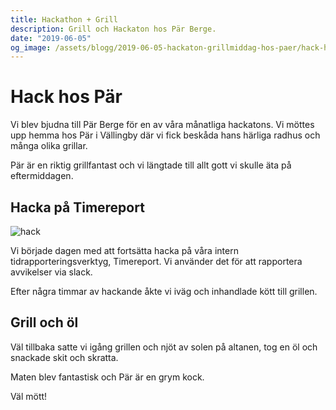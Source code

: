 ```yaml
---
title: Hackathon + Grill
description: Grill och Hackaton hos Pär Berge.
date: "2019-06-05"
og_image: /assets/blogg/2019-06-05-hackaton-grillmiddag-hos-paer/hack-hos-paer.png
---
```


# Hack hos Pär

Vi blev bjudna till Pär Berge för en av våra månatliga hackatons.  Vi möttes upp hemma hos Pär i Vällingby där vi fick beskåda hans härliga radhus och många olika grillar.

Pär är en riktig grillfantast och vi längtade till allt gott vi skulle äta på eftermiddagen. 

## Hacka på Timereport

![hack](/assets/blogg/2019-06-05-hackaton-grillmiddag-hos-paer/hack-hos-paer.png)

Vi började dagen med att fortsätta hacka på våra intern tidrapporteringsverktyg, Timereport. Vi använder det för att rapportera avvikelser via slack.

Efter några timmar av hackande åkte vi iväg och inhandlade kött till grillen. 

## Grill och öl

Väl tillbaka satte vi igång grillen och njöt av solen på altanen, tog en öl och snackade skit och skratta. 

Maten blev fantastisk och Pär är en grym kock.

Väl mött!
